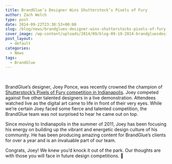 ```yaml
---
title: BrandGlue’s Designer Wins Shutterstock’s Pixels of Fury
author: Zach Welch
type: post
date: 2014-09-22T23:38:53+00:00
slug: /blog/news/brandglues-designer-wins-shutterstocks-pixels-of-fury
cover_image: /wp-content/uploads/2014/09/blog-09-19-2014-brandgluesdesignerwinsshutterstockspixelsoffury.png
post_layout:
  - default
categories:
  - News
tags:
  - BrandGlue
---
```


&nbsp;

BrandGlue’s designer, Joey Ponce, was recently crowned the champion of [Shutterstock’s Pixels of Fury competition in Indianapolis][1]. Joey competed against five other talented designers in a live demonstration. Attendees watched live as the digital art came to life in front of their very eyes. While we’re certain Joey faced some fierce and talented competition, the BrandGlue team was not surprised to hear he came out on top.

Since moving to Indianapolis in the summer of 2011, Joey has been focusing his energy on building up the vibrant and energetic design culture of his community. He has been producing amazing content for BrandGlue’s clients for over a year and is an invaluable part of our team.

Congrats, Joey! We knew you&#8217;d knock it out of the park. Our thoughts are with those you will face in future design competitions. 🙂

[1]: http://www.shutterstock.com/blog/pixels-of-fury-indianapolis-2014-aiga-membership-party
